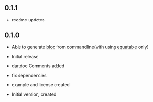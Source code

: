 ## 0.1.1 

- readme updates

## 0.1.0

- Able to generate [bloc](https://pub.dev/packages/bloc) from commandline(with using [equatable](https://pub.dev/packages/equatable) only)

- Initial release 
- dartdoc Comments added

- fix dependencies 
- example and license created
- Initial version, created
